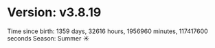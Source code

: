 # Version: v3.8.19
Time since birth: 1359 days, 32616 hours, 1956960 minutes, 117417600 seconds
Season: Summer ☀️
